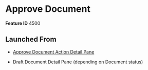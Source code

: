 # Approve Document

**Feature ID** 4500

## Launched From

- [Approve Document Action Detail Pane](Approve%20Document%20Action%20Detail%20Pane.md)

- Draft Document Detail Pane (depending on Document status)









































































